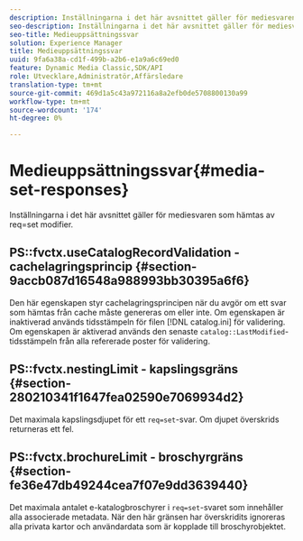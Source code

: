 ```yaml
---
description: Inställningarna i det här avsnittet gäller för mediesvaren som hämtas av req=set modifier.
seo-description: Inställningarna i det här avsnittet gäller för mediesvaren som hämtas av req=set modifier.
seo-title: Medieuppsättningssvar
solution: Experience Manager
title: Medieuppsättningssvar
uuid: 9fa6a38a-cd1f-499b-a2b6-e1a9a6c69ed0
feature: Dynamic Media Classic,SDK/API
role: Utvecklare,Administratör,Affärsledare
translation-type: tm+mt
source-git-commit: 469d1a5c43a972116a8a2efb0de5708800130a99
workflow-type: tm+mt
source-wordcount: '174'
ht-degree: 0%

---
```



# Medieuppsättningssvar{#media-set-responses}

Inställningarna i det här avsnittet gäller för mediesvaren som hämtas av req=set modifier.

## PS::fvctx.useCatalogRecordValidation - cachelagringsprincip {#section-9accb087d16548a988993bb30395a6f6}

Den här egenskapen styr cachelagringsprincipen när du avgör om ett svar som hämtas från cache måste genereras om eller inte. Om egenskapen är inaktiverad används tidsstämpeln för filen [!DNL catalog.ini] för validering. Om egenskapen är aktiverad används den senaste `catalog::LastModified`-tidsstämpeln från alla refererade poster för validering.

## PS::fvctx.nestingLimit - kapslingsgräns {#section-280210341f1647fea02590e7069934d2}

Det maximala kapslingsdjupet för ett `req=set`-svar. Om djupet överskrids returneras ett fel.

## PS::fvctx.brochureLimit - broschyrgräns {#section-fe36e47db49244cea7f07e9dd3639440}

Det maximala antalet e-katalogbroschyrer i `req=set`-svaret som innehåller alla associerade metadata. När den här gränsen har överskridits ignoreras alla privata kartor och användardata som är kopplade till broschyrobjektet.
